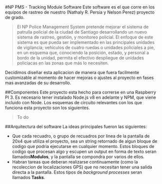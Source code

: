#NP PMS - Tracking Module Software
Este software es el que corre en los equipos de rastreo de nuestro (Nathaly R. Persia
y Nelson Perez) proyecto de grado.

>El NP Police Management System pretende mejorar el sistema de patrulla policial de la ciudad de Santiago desarrollando un nuevo sistema de rastreo, gestión, y monitoreo policial. El enfoque de este sistema es que pueda ser implementado en las principales unidades de vigilancia; vehículos de cuatro ruedas o unidades policiales a pie, en un esquema que, conociendo la posición, estado, y personal a bordo de la unidad,  permita el efectivo despliegue de unidades policiacas en las zonas que más lo necesiten. 

Decidimos diseñar esta aplicacion de manera que fuera facilmente customizable al
momento de hacer mejoras o ajustes al proyecto en fases mas avanzadas de su desarrollo.

##Componentes
Este proyecto esta hecho para correrse en una Raspberry PI 3.
Es necesario tener instalado Node.js v8 en adelante y NPM, que viene incluido con Node.
Los esquemas de circuito relevantes con los que funciona esta proyecto son los siguientes.

>To do

##Arquitectura del software
La ideas principales fueron las siguientes:
* Que cada recuadro, o grupo de recuadros por linea de la pantalla de 20x4 que utiliza el 
proyecto, sea un string retornado de algun bloque de codigo que podria ejecutarse en cualquier momento.
Estos bloques de codigo que procesan algo y escupen un output en forma de texto seran llamados**Modulos**,
y la pantalla se compondra por varios de ellos.
* Habran tareas que deberan realizarse continuamente (como la recoleccion de localizaciones GPS)
que no necesitan tener una salida directa a la pantalla. Estos tipos 
de *background processes* seran llamados **Tasks**.


